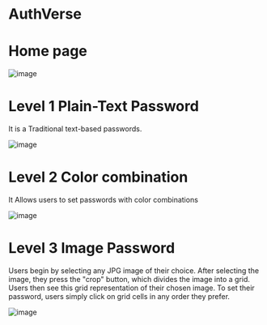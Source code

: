 
# AuthVerse 
# Home page
![image](https://github.com/rayuga3900/Three_Level_Authentication_System/assets/159263407/7cc44f45-55b6-4935-81e8-3ddd0b790b78)

# Level 1 Plain-Text Password
It is a Traditional text-based passwords.


![image](https://github.com/rayuga3900/Three_Level_Authentication_System/assets/159263407/3f4f3219-0fb5-4850-8ee3-919d243a52a6)

# Level 2 Color combination
 It Allows users to set passwords with color combinations

 
![image](https://github.com/rayuga3900/Three_Level_Authentication_System/assets/159263407/5371271c-c032-42e8-85b4-a1d39c14a14a)


# Level 3 Image Password
Users begin by selecting any JPG image of their choice. After selecting the image, they press the "crop" button, which divides the image into a grid. Users then see this grid representation of their chosen image. To set their password, users simply click on grid cells in any order they prefer.


![image](https://github.com/rayuga3900/Three_Level_Authentication_System/assets/159263407/3b53839e-aa9a-4066-8aed-65b28ad212b8)

